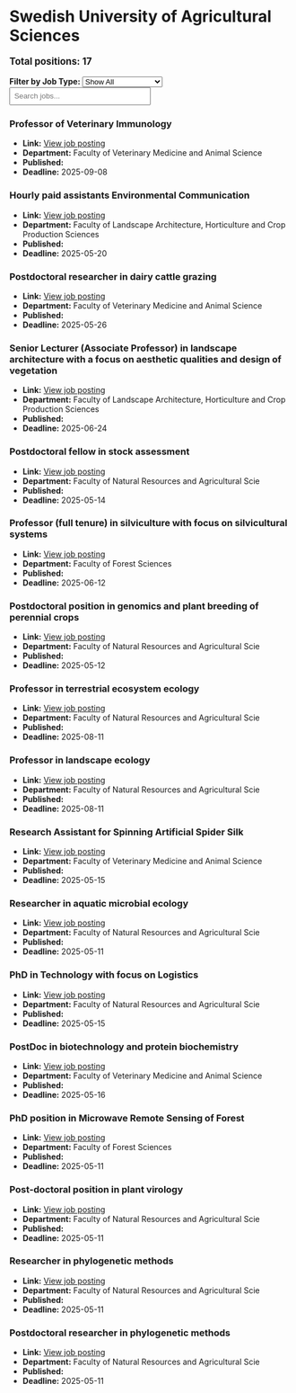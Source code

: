 # Swedish University of Agricultural Sciences
<p style="font-size: 1.2em; font-weight: bold;">Total positions: 17</p>


<div id="filters" style="margin: 1em 0;">
  <label for="filterType"><strong>Filter by Job Type:</strong></label>
  <select id="filterType" style="margin-right: 1em;">
    <option value="">Show All</option>
    <option value="PhD">PhD</option>
    <option value="Postdoc/Researcher">Postdoc/Researcher</option>
    <option value="Lecturer/Professor">Lecturer/Professor</option>
    <option value="Research Engineer">Research Engineer</option>    
    <option value="Other">Other</option>
  </select>
  <input type="text" id="jobFilter" placeholder="Search jobs..." style="padding: 0.5em; width: 50%;">
</div>

<div id="jobList">
<div class="job" data-type="None" style="margin-bottom: 1.5em;">

</div>

<div class="job" data-type="Lecturer/Professor" style="margin-bottom: 1.5em;">
<h3>Professor of Veterinary Immunology</h3>

- **Link:** [View job posting](https://web103.reachmee.com/ext/I017/1114/job?site=7&lang=UK&validator=87e4b706891e51f731ed44be28da8352&ref=https%3A%2F%2Fwww.overleaf.com%2F&job_id=12885)
- **Department:** Faculty of Veterinary Medicine and Animal Science
- **Published:** 
- **Deadline:** 2025-09-08

</div>

<div class="job" data-type="Other" style="margin-bottom: 1.5em;">
<h3>Hourly paid assistants Environmental Communication</h3>

- **Link:** [View job posting](https://web103.reachmee.com/ext/I017/1114/job?site=7&lang=UK&validator=87e4b706891e51f731ed44be28da8352&ref=https%3A%2F%2Fwww.overleaf.com%2F&job_id=12860)
- **Department:** Faculty of Landscape Architecture, Horticulture and Crop Production Sciences
- **Published:** 
- **Deadline:** 2025-05-20

</div>

<div class="job" data-type="Postdoc/Researcher" style="margin-bottom: 1.5em;">
<h3>Postdoctoral researcher in dairy cattle grazing</h3>

- **Link:** [View job posting](https://web103.reachmee.com/ext/I017/1114/job?site=7&lang=UK&validator=87e4b706891e51f731ed44be28da8352&ref=https%3A%2F%2Fwww.overleaf.com%2F&job_id=12873)
- **Department:** Faculty of Veterinary Medicine and Animal Science
- **Published:** 
- **Deadline:** 2025-05-26

</div>

<div class="job" data-type="Lecturer/Professor" style="margin-bottom: 1.5em;">
<h3>Senior Lecturer (Associate Professor) in landscape architecture with a focus on aesthetic qualities and design of vegetation</h3>

- **Link:** [View job posting](https://web103.reachmee.com/ext/I017/1114/job?site=7&lang=UK&validator=87e4b706891e51f731ed44be28da8352&ref=https%3A%2F%2Fwww.overleaf.com%2F&job_id=12841)
- **Department:** Faculty of Landscape Architecture, Horticulture and Crop Production Sciences
- **Published:** 
- **Deadline:** 2025-06-24

</div>

<div class="job" data-type="Postdoc/Researcher" style="margin-bottom: 1.5em;">
<h3>Postdoctoral fellow in stock assessment</h3>

- **Link:** [View job posting](https://web103.reachmee.com/ext/I017/1114/job?site=7&lang=UK&validator=87e4b706891e51f731ed44be28da8352&ref=https%3A%2F%2Fwww.overleaf.com%2F&job_id=12849)
- **Department:** Faculty of Natural Resources and Agricultural Scie
- **Published:** 
- **Deadline:** 2025-05-14

</div>

<div class="job" data-type="Lecturer/Professor" style="margin-bottom: 1.5em;">
<h3>Professor (full tenure) in silviculture with focus on silvicultural systems</h3>

- **Link:** [View job posting](https://web103.reachmee.com/ext/I017/1114/job?site=7&lang=UK&validator=87e4b706891e51f731ed44be28da8352&ref=https%3A%2F%2Fwww.overleaf.com%2F&job_id=12044)
- **Department:** Faculty of Forest Sciences
- **Published:** 
- **Deadline:** 2025-06-12

</div>

<div class="job" data-type="Postdoc/Researcher" style="margin-bottom: 1.5em;">
<h3>Postdoctoral position in genomics and plant breeding of perennial crops</h3>

- **Link:** [View job posting](https://web103.reachmee.com/ext/I017/1114/job?site=7&lang=UK&validator=87e4b706891e51f731ed44be28da8352&ref=https%3A%2F%2Fwww.overleaf.com%2F&job_id=12741)
- **Department:** Faculty of Natural Resources and Agricultural Scie
- **Published:** 
- **Deadline:** 2025-05-12

</div>

<div class="job" data-type="Lecturer/Professor" style="margin-bottom: 1.5em;">
<h3>Professor in terrestrial ecosystem ecology</h3>

- **Link:** [View job posting](https://web103.reachmee.com/ext/I017/1114/job?site=7&lang=UK&validator=87e4b706891e51f731ed44be28da8352&ref=https%3A%2F%2Fwww.overleaf.com%2F&job_id=12837)
- **Department:** Faculty of Natural Resources and Agricultural Scie
- **Published:** 
- **Deadline:** 2025-08-11

</div>

<div class="job" data-type="Lecturer/Professor" style="margin-bottom: 1.5em;">
<h3>Professor in landscape ecology</h3>

- **Link:** [View job posting](https://web103.reachmee.com/ext/I017/1114/job?site=7&lang=UK&validator=87e4b706891e51f731ed44be28da8352&ref=https%3A%2F%2Fwww.overleaf.com%2F&job_id=12836)
- **Department:** Faculty of Natural Resources and Agricultural Scie
- **Published:** 
- **Deadline:** 2025-08-11

</div>

<div class="job" data-type="Other" style="margin-bottom: 1.5em;">
<h3>Research Assistant for Spinning Artificial Spider Silk</h3>

- **Link:** [View job posting](https://web103.reachmee.com/ext/I017/1114/job?site=7&lang=UK&validator=87e4b706891e51f731ed44be28da8352&ref=https%3A%2F%2Fwww.overleaf.com%2F&job_id=12784)
- **Department:** Faculty of Veterinary Medicine and Animal Science
- **Published:** 
- **Deadline:** 2025-05-15

</div>

<div class="job" data-type="Postdoc/Researcher" style="margin-bottom: 1.5em;">
<h3>Researcher in aquatic microbial ecology</h3>

- **Link:** [View job posting](https://web103.reachmee.com/ext/I017/1114/job?site=7&lang=UK&validator=87e4b706891e51f731ed44be28da8352&ref=https%3A%2F%2Fwww.overleaf.com%2F&job_id=12826)
- **Department:** Faculty of Natural Resources and Agricultural Scie
- **Published:** 
- **Deadline:** 2025-05-11

</div>

<div class="job" data-type="PhD" style="margin-bottom: 1.5em;">
<h3>PhD in Technology with focus on Logistics</h3>

- **Link:** [View job posting](https://web103.reachmee.com/ext/I017/1114/job?site=7&lang=UK&validator=87e4b706891e51f731ed44be28da8352&ref=https%3A%2F%2Fwww.overleaf.com%2F&job_id=12766)
- **Department:** Faculty of Natural Resources and Agricultural Scie
- **Published:** 
- **Deadline:** 2025-05-15

</div>

<div class="job" data-type="Postdoc/Researcher" style="margin-bottom: 1.5em;">
<h3>PostDoc in biotechnology and protein biochemistry</h3>

- **Link:** [View job posting](https://web103.reachmee.com/ext/I017/1114/job?site=7&lang=UK&validator=87e4b706891e51f731ed44be28da8352&ref=https%3A%2F%2Fwww.overleaf.com%2F&job_id=12693)
- **Department:** Faculty of Veterinary Medicine and Animal Science
- **Published:** 
- **Deadline:** 2025-05-16

</div>

<div class="job" data-type="PhD" style="margin-bottom: 1.5em;">
<h3>PhD position in Microwave Remote Sensing of Forest</h3>

- **Link:** [View job posting](https://web103.reachmee.com/ext/I017/1114/job?site=7&lang=UK&validator=87e4b706891e51f731ed44be28da8352&ref=https%3A%2F%2Fwww.overleaf.com%2F&job_id=12691)
- **Department:** Faculty of Forest Sciences
- **Published:** 
- **Deadline:** 2025-05-11

</div>

<div class="job" data-type="PhD" style="margin-bottom: 1.5em;">
<h3>Post-doctoral position in plant virology</h3>

- **Link:** [View job posting](https://web103.reachmee.com/ext/I017/1114/job?site=7&lang=UK&validator=87e4b706891e51f731ed44be28da8352&ref=https%3A%2F%2Fwww.overleaf.com%2F&job_id=12652)
- **Department:** Faculty of Natural Resources and Agricultural Scie
- **Published:** 
- **Deadline:** 2025-05-11

</div>

<div class="job" data-type="Postdoc/Researcher" style="margin-bottom: 1.5em;">
<h3>Researcher in phylogenetic methods</h3>

- **Link:** [View job posting](https://web103.reachmee.com/ext/I017/1114/job?site=7&lang=UK&validator=87e4b706891e51f731ed44be28da8352&ref=https%3A%2F%2Fwww.overleaf.com%2F&job_id=12616)
- **Department:** Faculty of Natural Resources and Agricultural Scie
- **Published:** 
- **Deadline:** 2025-05-11

</div>

<div class="job" data-type="Postdoc/Researcher" style="margin-bottom: 1.5em;">
<h3>Postdoctoral researcher in phylogenetic methods</h3>

- **Link:** [View job posting](https://web103.reachmee.com/ext/I017/1114/job?site=7&lang=UK&validator=87e4b706891e51f731ed44be28da8352&ref=https%3A%2F%2Fwww.overleaf.com%2F&job_id=12612)
- **Department:** Faculty of Natural Resources and Agricultural Scie
- **Published:** 
- **Deadline:** 2025-05-11
</div></div>

<script>
document.addEventListener("DOMContentLoaded", function () {
  const typeSelect = document.getElementById('filterType');
  const textInput = document.getElementById('jobFilter');
  const jobBlocks = document.querySelectorAll('.job');

  function updateDisplay() {
    const selected = typeSelect.value.toLowerCase();
    const query = textInput.value.toLowerCase();

    jobBlocks.forEach(job => {
      const jobType = (job.dataset.type || "").toLowerCase();
      const matchesType = !selected || jobType === selected;
      const matchesQuery = job.textContent.toLowerCase().includes(query);
      job.style.display = (matchesType && matchesQuery) ? '' : 'none';
    });
  }

  typeSelect.addEventListener('change', updateDisplay);
  textInput.addEventListener('input', updateDisplay);
});
</script>
